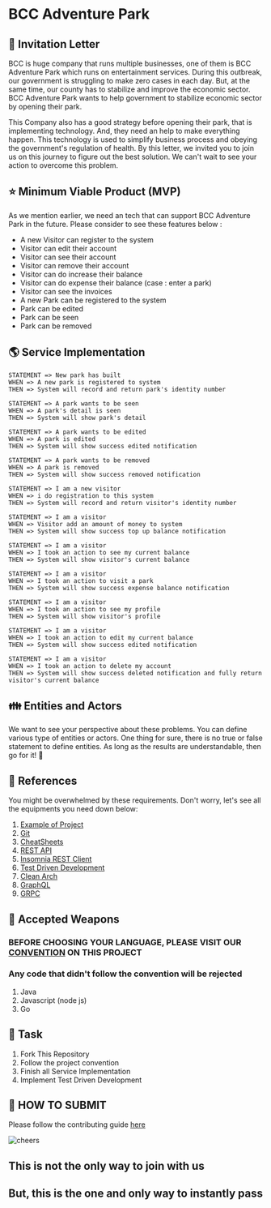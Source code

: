 # BCC Adventure Park

## :love_letter: <b>Invitation Letter</b>

BCC is huge company that runs multiple businesses, one of them is BCC Adventure Park which runs on entertainment
services. During this outbreak, our government is struggling to make zero cases in each day. But, at the same time, our
county has to stabilize and improve the economic sector. BCC Adventure Park wants to help government to stabilize
economic sector by opening their park.

This Company also has a good strategy before opening their park, that is implementing technology. And, they need an help
to make everything happen. This technology is used to simplify business process and obeying the government's regulation
of health. By this letter, we invited you to join us on this journey to figure out the best solution. We can't wait to
see your action to overcome this problem.

## :star: <b>Minimum Viable Product (MVP)</b>

As we mention earlier, we need an tech that can support BCC Adventure Park in the future. Please consider to see these
features below :

* A new Visitor can register to the system
* Visitor can edit their account
* Visitor can see their account
* Visitor can remove their account
* Visitor can do increase their balance
* Visitor can do expense their balance (case : enter a park)
* Visitor can see the invoices
* A new Park can be registered to the system
* Park can be edited
* Park can be seen
* Park can be removed

## :earth_americas: <b>Service Implementation</b>

```
STATEMENT => New park has built
WHEN => A new park is registered to system
THEN => System will record and return park's identity number

STATEMENT => A park wants to be seen
WHEN => A park's detail is seen
THEN => System will show park's detail

STATEMENT => A park wants to be edited
WHEN => A park is edited
THEN => System will show success edited notification

STATEMENT => A park wants to be removed
WHEN => A park is removed
THEN => System will show success removed notification

STATEMENT => I am a new visitor
WHEN => i do registration to this system
THEN => System will record and return visitor's identity number

STATEMENT => I am a visitor
WHEN => Visitor add an amount of money to system
THEN => System will show success top up balance notification

STATEMENT => I am a visitor
WHEN => I took an action to see my current balance
THEN => System will show visitor's current balance

STATEMENT => I am a visitor
WHEN => I took an action to visit a park
THEN => System will show success expense balance notification

STATEMENT => I am a visitor
WHEN => I took an action to see my profile
THEN => System will show visitor's profile 

STATEMENT => I am a visitor
WHEN => I took an action to edit my current balance
THEN => System will show success edited notification

STATEMENT => I am a visitor
WHEN => I took an action to delete my account
THEN => System will show success deleted notification and fully return visitor's current balance
```

## :family: <b>Entities and Actors</b>

We want to see your perspective about these problems. You can define various type of entities or actors. One thing for
sure, there is no true or false statement to define entities. As long as the results are understandable, then go for
it! :rocket:

## :blue_book: <b>References</b>

You might be overwhelmed by these requirements. Don't worry, let's see all the equipments you need down below:

1. [Example of Project](https://github.com/meong1234/fintech)
2. [Git](https://try.github.io/)
3. [CheatSheets](https://devhints.io/)
4. [REST API](https://restfulapi.net/)
5. [Insomnia REST Client](https://insomnia.rest/)
6. [Test Driven Development](https://www.freecodecamp.org/news/test-driven-development-what-it-is-and-what-it-is-not-41fa6bca02a2/)
7. [Clean Arch](https://blog.cleancoder.com/uncle-bob/2012/08/13/the-clean-architecture.html)
8. [GraphQL](https://graphql.org/)
9. [GRPC](https://grpc.io/)

## :hocho: <b>Accepted Weapons</b>

### BEFORE CHOOSING YOUR LANGUAGE, PLEASE VISIT OUR [CONVENTION](https://github.com/huf0813/bcc-adventure-park/blob/master/CONVENTION.md) ON THIS PROJECT

### Any code that didn't follow the convention will be rejected

1. Java
2. Javascript (node js)
3. Go

## :school_satchel: <b>Task</b>

1. Fork This Repository
2. Follow the project convention
3. Finish all Service Implementation
4. Implement Test Driven Development

## :gift: <b>HOW TO SUBMIT</b>

Please follow the contributing guide [here](https://github.com/huf0813/bcc-adventure-park/blob/master/CONTRIBUTING.md)

![cheers](https://media.giphy.com/media/kv5fbxHVAEOjrHeCLk/giphy.gif)
## This is not the only way to join with us
## But, this is the one and only way to instantly pass